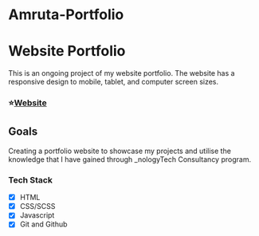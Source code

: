 # Amruta-Portfolio

# Website Portfolio

This is an ongoing project of my website portfolio. The website has a responsive
design to mobile, tablet, and computer screen sizes.

### ⭐[Website](https://amruta25.netlify.app/)


## Goals

Creating a portfolio website to showcase my projects and utilise the knowledge
that I have gained through _nologyTech Consultancy program.

### Tech Stack

- [x] HTML
- [x] CSS/SCSS
- [x] Javascript
- [x] Git and Github